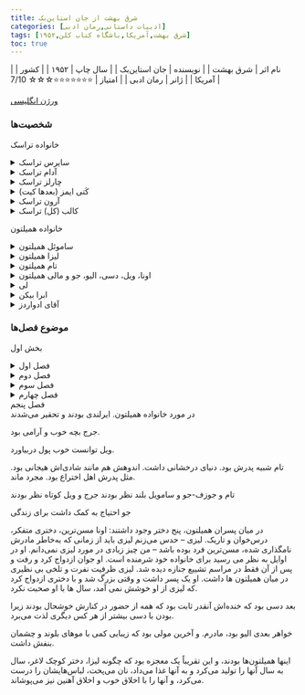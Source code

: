 ```yaml
---
title: شرق بهشت از جان استاین‌بک
categories: [ادبیات داستانی,رمان ادبی]
tags: [شرق بهشت,آمریکا,باشگاه کتاب کلن,۱۹۵۲]
toc: true
---
```



| نام اثر | شرق بهشت  |
| نویسنده | جان استاین‌بک |
| سال چاپ | ۱۹۵۲  |
| کشور | آمریکا |
| ژانر | رمان ادبی |
| امتیاز | ⭐⭐⭐⭐⭐⭐⭐☆☆☆ 7/10 |


[ورژن انگلیسی](https://www.fadedpage.com/books/20211110/html.php)


### شخصیت‌ها

خانواده تراسک

<details>
  <summary>سایرس تراسک</summary>
پدر خانواده تراسک، یک کهنه‌سرباز جنگ داخلی با اخلاقیاتی سوال‌برانگیز.
</details>

<details>
  <summary>آدام تراسک</summary>
پسر مهربان سایرس، مردی آرمان‌گرا که در درک مفهوم خوب و بد دچار مشکل است.
</details>

<details>
  <summary>چارلز تراسک</summary>
برادر ناتنی آدام، اغلب حسود و خشن، و در تضاد با مهربانی آدام.
</details>

<details>
  <summary>کَتی ایمز (بعدها کیت)</summary>
شخصیتی دست‌کاری‌گر و بدطینت که با آدام ازدواج می‌کند و تبدیل به ضدقهرمان اصلی داستان می‌شود.
</details>

<details>
  <summary>آرون تراسک</summary>
پسر آرمان‌گرای آدام و کتی که با درک جنبه‌های تاریک زندگی دچار مشکل است.
</details>

<details>
  <summary>کالب (کل) تراسک</summary>
برادر دوقلوی آرون، که شخصیت پیچیده‌تری دارد و از پتانسیل خود برای تاریکی آگاه است.
</details>



خانواده همیلتون

<details>
  <summary>ساموئل همیلتون</summary>
یک مهاجر ایرلندی خردمند و مهربان که به دوست نزدیک آدام تراسک و مربی دیگران تبدیل می‌شود.
</details>

<details>
  <summary>لیزا همیلتون</summary>
همسر منطقی و مذهبی ساموئل، که نیروی ثابتی در خانواده است.
</details>

<details>
  <summary>تام همیلتون</summary>
پسر حساس و گرفتار ساموئل، که از عذاب وجدان و شک به خود رنج می‌برد.
</details>

<details>
  <summary>اونا، ویل، دسی، الیو، جو و مالی همیلتون</summary>
فرزندان دیگر همیلتون، هر کدام با شخصیت‌ها و زندگی‌های متفاوت.
</details>

<details>
  <summary>لی</summary>
خدمتکار وفادار چینی-آمریکایی آدام و محرم اسرار او، که به عنوان یک شخصیت پدرانه برای آرون و کل عمل می‌کند و اغلب بینش فلسفی ارائه می‌دهد.
</details>

<details>
  <summary>ابرا بیکن</summary>
علاقه‌مند آرون، که در نهایت به کل نزدیک‌تر می‌شود و با چالش‌های اخلاقی خود روبرو می‌شود.
</details>

<details>
  <summary>آقای ادواردز</summary>
رئیس سابق کتی و قربانی دستکاری‌های او.
</details>

### موضوع فصل‌ها

بخش اول

<details>
<summary>فصل اول</summary>
توضیح دره سالیناس
</details>

<details>
<summary>فصل دوم</summary>
 شروع تاریخچه خانواده همیلتون‌


 در حالی که بسیاری از مردم بدون پول به دره سالیناس آمدند، افراد دیگری نیز بودند که با فروش در جای دیگری، با پول برای شروع یک زندگی جدید وارد شدند. اینها معمولاً زمین می‌خریدند، اما زمین خوب، و خانه‌هایشان را از چوب تخته‌شده می‌ساختند و در پنجره‌هایشان فرش‌ها و شیشه‌های الماس رنگی داشتند. تعدادی از این خانواده ها بودند و به زمین خوب دره رسیدند و خردل زرد را پاک کردند و گندم کاشتند.
</details>

<details>
<summary>فصل سوم</summary>
 شروع تاریخچه خانواده تراسک
 خشونت چارلز در مقابل آدام
 تنهایی آدام در خانواده
</details>

<details>
<summary>فصل چهارم</summary>
آدام بدون خواسته خودش به سواره‌نظام ملحق شد.
چارلز گاهی اوقات برای او نامه می‌نوشت.
</details>
<summary>فصل پنجم</summary>
در مورد خانواده همیلتون.
ایرلندی بودند و تحقیر می‌شدند

جرج بچه خوب و آرامی بود.

ویل توانست خوب پول دربیاورد.

تام شبیه پدرش بود. دنیای درخشانی داشت. 
اندوهش هم مانند شادی‌اش هیجانی بود. 
مثل پدرش اهل اختراع بود.
مجرد ماند. 

تام و جوزف-جو و سامویل بلند نظر بودند
جرج و ویل کوتاه نظر بودند

جو احتیاج به کمک داشت برای زندگی

در میان پسران همیلتون، پنج دختر وجود داشتند: اونا مسن‌ترین، دختری متفکر، درس‌خوان و تاریک. لیزی – حدس می‌زنم لیزی باید از زمانی که به‌خاطر مادرش نامگذاری شده، مسن‌ترین فرد بوده باشد – من چیز زیادی در مورد لیزی نمی‌دانم. او در اوایل به نظر می رسید برای خانواده خود شرمنده است. او جوان ازدواج کرد و رفت و پس از آن فقط در مراسم تشییع جنازه دیده شد. لیزی ظرفیت نفرت و تلخی بی نظیری در میان همیلتون ها داشت. او یک پسر داشت و وقتی بزرگ شد و با دختری ازدواج کرد که لیزی از او خوشش نمی آمد، سال ها با او صحبت نکرد.

بعد دسی بود که خنده‌اش آنقدر ثابت بود که همه از حضور در کنارش خوشحال بودند زیرا بودن با دسی بیشتر از هر کس دیگری لذت می‌برد.

خواهر بعدی الیو بود، مادرم. و آخرین مولی بود که زیبایی کمی با موهای بلوند و چشمان بنفش داشت.

اینها همیلتون‌ها بودند، و این تقریباً یک معجزه بود که چگونه لیزا، دختر کوچک لاغر، سال به سال آنها را تولید می‌کرد و به آنها غذا می‌داد، نان می‌پخت، لباس‌هایشان را درست می‌کرد، و آنها را با اخلاق خوب و اخلاق آهنین نیز می‌پوشاند.


</details>


